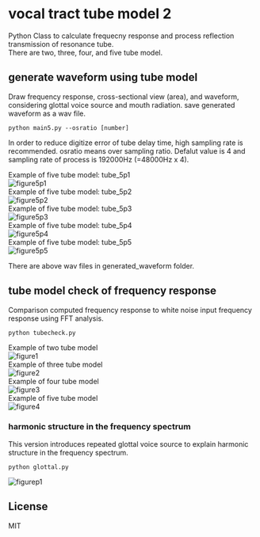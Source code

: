 # vocal tract tube model 2   

Python Class to calculate frequecny response and process reflection transmission of resonance tube.  
There are two, three, four, and five tube model.  


## generate waveform using tube model  

Draw frequency response, cross-sectional view (area), and waveform, considering glottal voice source and mouth radiation. save generated waveform as a wav file.  

```
python main5.py --osratio [number]  
```
In order to reduce digitize error of tube delay time, high sampling rate is recommended. 
osratio means over sampling ratio. Defalut value is 4 and sampling rate of process is 192000Hz (=48000Hz x 4).  

Example of five tube model: tube_5p1  
![figure5p1](docs/Figure_tube_5p1.png)  
Example of five tube model: tube_5p2  
![figure5p2](docs/Figure_tube_5p2.png)  
Example of five tube model: tube_5p3  
![figure5p3](docs/Figure_tube_5p3.png)  
Example of five tube model: tube_5p4  
![figure5p4](docs/Figure_tube_5p4.png)  
Example of five tube model: tube_5p5  
![figure5p5](docs/Figure_tube_5p5.png)  

There are above wav files in generated_waveform folder.    



## tube model check of frequency response    

Comparison computed frequency response to white noise input frequency response using FFT analysis.  

```
python tubecheck.py
```
Example of two tube model  
![figure1](docs/Figure_2tube.png)  
Example of three tube model  
![figure2](docs/Figure_3tube.png)  
Example of four tube model  
![figure3](docs/Figure_4tube.png)  
Example of five tube model  
![figure4](docs/Figure_5tube.png)  


### harmonic structure in the frequency spectrum  
This version  introduces repeated glottal voice source to explain harmonic structure in the frequency spectrum.  
```
python glottal.py
```
![figurep1](docs/Figure_glottal_1.png)  

## License    
MIT  
